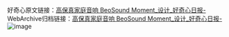 好奇心原文链接：[高保真家庭音响 BeoSound Moment_设计_好奇心日报-](https://www.qdaily.com/articles/5203.html)
WebArchive归档链接：[高保真家庭音响 BeoSound Moment_设计_好奇心日报-](http://web.archive.org/web/20190623164151/https://www.qdaily.com/articles/5203.html)
![image](http://ww3.sinaimg.cn/large/007d5XDply1g3wglct8ctj30u03nrti7)